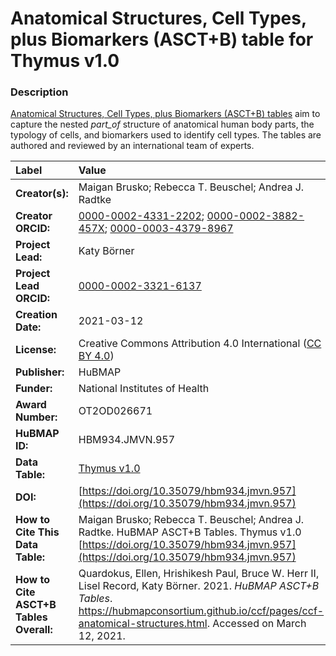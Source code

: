 # Anatomical Structures, Cell Types, plus Biomarkers (ASCT+B) table for Thymus v1.0

### Description
[Anatomical Structures, Cell Types, plus Biomarkers (ASCT+B) tables](https://hubmapconsortium.github.io/ccf/pages/ccf-anatomical-structures.html) aim to capture the nested *part_of* structure of anatomical human body parts, the typology of cells, and biomarkers used to identify cell types. The tables are authored and reviewed by an international team of experts.

| Label | Value |
| :------------- |:-------------|
| **Creator(s):** | Maigan Brusko; Rebecca T. Beuschel; Andrea J. Radtke |
| **Creator ORCID:** | [0000-0002-4331-2202](https://orcid.org/0000-0002-4331-2202); [0000-0002-3882-457X](https://orcid.org/0000-0002-3882-457X); [0000-0003-4379-8967](https://orcid.org/0000-0003-4379-8967) |
| **Project Lead:** | Katy B&ouml;rner |
| **Project Lead ORCID:** | [0000-0002-3321-6137](https://orcid.org/0000-0002-3321-6137) |
| **Creation Date:** | 2021-03-12 |
| **License:** | Creative Commons Attribution 4.0 International ([CC BY 4.0](https://creativecommons.org/licenses/by/4.0/)) |
| **Publisher:** | HuBMAP |
| **Funder:** | National Institutes of Health |
| **Award Number:** | OT2OD026671 |
| **HuBMAP ID:** | HBM934.JMVN.957 |
| **Data Table:** | [Thymus v1.0](https://hubmapconsortium.github.io/ccf-releases/v1.0/asct-b/ASCT-B_VH_Thymus.csv) |
| **DOI:** | [https://doi.org/10.35079/hbm934.jmvn.957](https://doi.org/10.35079/hbm934.jmvn.957) |
| **How to Cite This Data Table:** | Maigan Brusko; Rebecca T. Beuschel; Andrea J. Radtke. HuBMAP ASCT+B Tables. Thymus v1.0 [https://doi.org/10.35079/hbm934.jmvn.957](https://doi.org/10.35079/hbm934.jmvn.957) |
| **How to Cite ASCT+B Tables Overall:** | Quardokus, Ellen, Hrishikesh Paul, Bruce W. Herr II, Lisel Record, Katy B&ouml;rner. 2021. *HuBMAP ASCT+B Tables*. https://hubmapconsortium.github.io/ccf/pages/ccf-anatomical-structures.html. Accessed on March 12, 2021. |